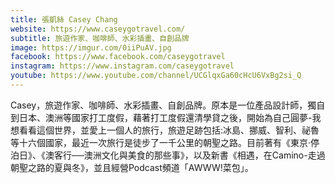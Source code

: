 ```yaml
---
title: 張凱絲 Casey Chang
website: https://www.caseygotravel.com/
subtitle: 旅遊作家、咖啡師、水彩插畫、自創品牌
image: https://imgur.com/0iiPuAV.jpg
facebook: https://www.facebook.com/caseygotravel
instagram: https://www.instagram.com/caseygotravel
youtube: https://www.youtube.com/channel/UCGlqxGa60cHcU6VxBg2si_Q
---
```


Casey，旅遊作家、咖啡師、水彩插畫、自創品牌。原本是一位產品設計師，獨自到日本、澳洲等國家打工度假，藉著打工度假還清學貸之後，開始為自己圓夢-我想看看這個世界，並愛上一個人的旅行，旅遊足跡包括:冰島、挪威、智利、祕魯等十六個國家，最近一次旅行是徒步了一千公里的朝聖之路。目前著有《東京‧停泊日》、《澳客行──澳洲文化與美食的那些事》，以及新書《相遇，在Camino-走過朝聖之路的夏與冬》，並且經營Podcast頻道「AWWW!菜包」。

